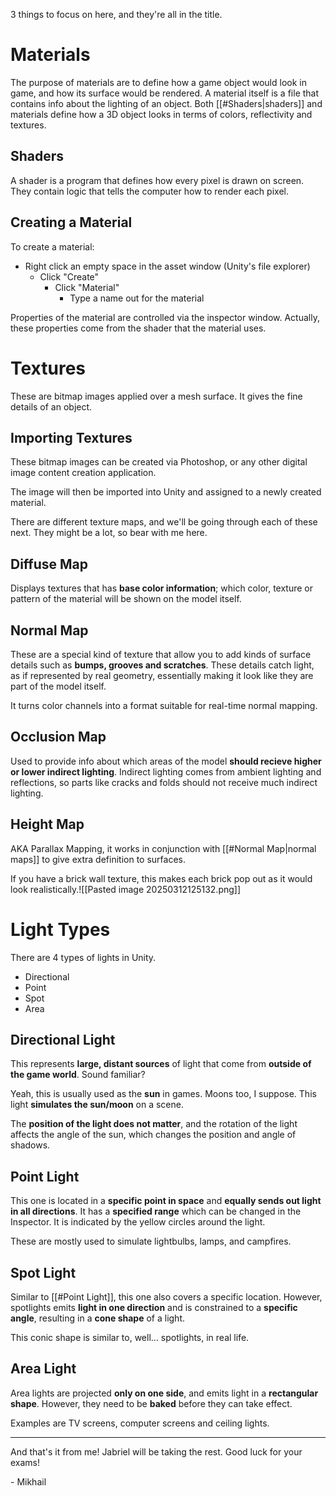 3 things to focus on here, and they're all in the title.

# Materials
The purpose of materials are to define how a game object would look in game, and how its surface would be rendered. A material itself is a file that contains info about the lighting of an object. Both [[#Shaders|shaders]] and materials define how a 3D object looks in terms of colors, reflectivity and textures.

## Shaders
A shader is a program that defines how every pixel is drawn on screen. They contain logic that tells the computer how to render each pixel.


## Creating a Material

To create a material:
- Right click an empty space in the asset window (Unity's file explorer)
	- Click "Create"
		- Click "Material"
			- Type a name out for the material

Properties of the material are controlled via the inspector window. Actually, these properties come from the shader that the material uses.


# Textures
These are bitmap images applied over a mesh surface. It gives the fine details of an object.

## Importing Textures
These bitmap images can be created via Photoshop, or any other digital image content creation application.

The image will then be imported into Unity and assigned to a newly created material.

There are different texture maps, and we'll be going through each of these next. They might be a lot, so bear with me here.


## Diffuse Map
Displays textures that has __base color information__; which color, texture or pattern of the material will be shown on the model itself.

## Normal Map
These are a special kind of texture that allow you to add kinds of surface details such as **bumps, grooves and scratches**. These details catch light, as if represented by real geometry, essentially making it look like they are part of the model itself.

It turns color channels into a format suitable for real-time normal mapping.

## Occlusion Map
Used to provide info about which areas of the model **should recieve higher or lower indirect lighting**. Indirect lighting comes from ambient lighting and reflections, so parts like cracks and folds should not receive much indirect lighting.

## Height Map
AKA Parallax Mapping, it works in conjunction with [[#Normal Map|normal maps]] to give extra definition to surfaces.

If you have a brick wall texture, this makes each brick pop out as it would look realistically.![[Pasted image 20250312125132.png]]


# Light Types

There are 4 types of lights in Unity.

- Directional
- Point
- Spot
- Area

## Directional Light
This represents **large, distant sources** of light that come from **outside of the game world**. Sound familiar?

Yeah, this is usually used as the __sun__ in games. Moons too, I suppose. This light **simulates the sun/moon** on a scene.

The **position of the light does not matter**, and the rotation of the light affects the angle of the sun, which changes the position and angle of shadows.

## Point Light
This one is located in a **specific point in space** and **equally sends out light in all directions**. It has a **specified range** which can be changed in the Inspector. It is indicated by the yellow circles around the light.

These are mostly used to simulate lightbulbs, lamps, and campfires.

## Spot Light
Similar to [[#Point Light]], this one also covers a specific location. However, spotlights emits **light in one direction** and is constrained to a **specific angle**, resulting in a **cone shape** of a light.

This conic shape is similar to, well... spotlights, in real life.

## Area Light
Area lights are projected **only on one side**, and emits light in a **rectangular shape**. However, they need to be **baked** before they can take effect.

Examples are TV screens, computer screens and ceiling lights.

---
And that's it from me! Jabriel will be taking the rest. Good luck for your exams!

\- Mikhail

